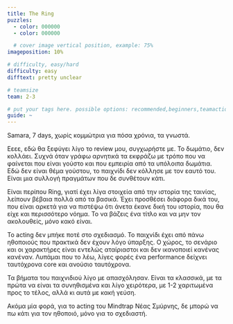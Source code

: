 ```yaml
---
title: The Ring
puzzles:
  - color: 000000
  - color: 000000

  # cover image vertical position, example: 75%
imageposition: 10%

# difficulty, easy/hard
difficulty: easy
difftext: pretty unclear

# teamsize
team: 2-3

# put your tags here. possible options: recommended,beginners,teamaction,duet
guide: ~
---
```


Samara, 7 days, χωρίς κομμώτρια για πόσα χρόνια, τα γνωστά.

Εεεε, εδώ θα ξεφύγει λίγο το review μου, συγχωρήστε με. Το δωμάτιο, δεν κολλάει. Συχνά όταν γράφω αρνητικά τα εκφράζω με τρόπο που να φαίνεται
που είναι γούστο και που εμπειρία από τα υπόλοιπα δωμάτια. Εδώ δεν είναι θέμα γούστου, το παιχνίδι δεν κόλλησε με τον εαυτό του.
Είναι μια συλλογή πραγμάτων που δε συνθέτουν κάτι.

Είναι περίπου Ring, γιατί έχει λίγα στοιχεία από την ιστορία της ταινίας, λείπουν βέβαια πολλά από τα βασικά. Έχει προσθέσει διάφορα δικά του,
που είναι αρκετά για να πιστέψω ότι άνετα έκανε δική του ιστορία, που θα είχε και περισσότερο νόημα. Το να βάζεις ένα τίτλο και να μην τον ακολουθείς, μόνο κακό είναι.

Το acting δεν μπήκε ποτέ στο σχεδιασμό. Το παιχνίδι έχει από πάνω ηθοποιούς που πρακτικά δεν έχουν λόγο ύπαρξης. Ο χώρος, το σενάριο και
οι χαρακτήρες είναι εντελώς αταίριαστοι και δεν ικανοποιεί κανένας κανέναν. Λυπάμαι που το λέω, λίγες φορές ένα performance δείχνει ταυτόχρονα core και ανούσιο ταυτόχρονα.

Τα βήματα του παιχνιδιού λίγο με απασχόλησαν. Είναι τα κλασσικά, με τα πρώτα να είναι τα συνηθισμένα και λίγο χειρότερα, με 1-2 χαριτωμένα
προς το τέλος, αλλά κι αυτά με κακή γεύση.

Ακόμα μία φορά, για το acting του Mindtrap Νέας Σμύρνης, δε μπορώ να πω κάτι για τον ηθοποιό, μόνο για το σχεδιαστή.
